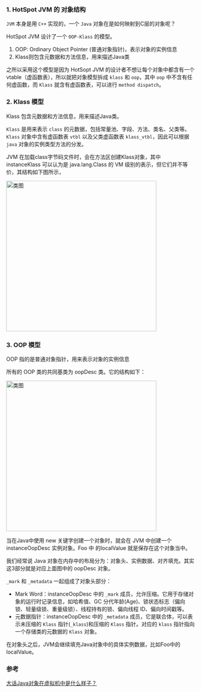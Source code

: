 
### 1. HotSpot JVM 的 对象结构

`JVM` 本身是用 `C++` 实现的，一个 `Java` 对象在是如何映射到C层的对象呢？

HotSpot JVM 设计了一个 `OOP-Klass` 的模型。

1. OOP: Ordinary Object Pointer (普通对象指针)，表示对象的实例信息
2. Klass则包含元数据和方法信息，用来描述Java类

之所以采用这个模型是因为 HotSopt JVM 的设计者不想让每个对象中都含有一个vtable（虚函数表），所以就把对象模型拆成 `klass` 和 `oop`，其中 `oop` 中不含有任何虚函数，而 `Klass` 就含有虚函数表，可以进行 `method dispatch`。

### 2. Klass 模型

Klass 包含元数据和方法信息，用来描述Java类。

`Klass` 是用来表示 `class` 的元数据，包括常量池、字段、方法、类名、父类等。`Klass` 对象中含有虚函数表 `vtbl` 以及父类虚函数表 `klass_vtbl`，因此可以根据 `java` 对象的实例类型方法的分发。

JVM 在加载class字节码文件时，会在方法区创建Klass对象，其中 instanceKlass 可以认为是 java.lang.Class 的 VM 级别的表示，但它们并不等价，其结构如下图所示，

<img width="400" alt="类图" src="https://user-images.githubusercontent.com/17560388/150764425-8fa669bf-e3fe-489a-b20f-c32bd457f72a.png">

### 3. OOP 模型

OOP 指的是普通对象指针，用来表示对象的实例信息

所有的 OOP 类的共同基类为 oopDesc 类。它的结构如下：

<img width="400" alt="类图" src="https://user-images.githubusercontent.com/17560388/150771847-9a83fa06-7ce3-4323-888f-99273c9499c5.png">

当在Java中使用 new 关键字创建一个对象时，就会在 JVM 中创建一个 instanceOopDesc 实例对象。Foo 中 的localValue 就是保存在这个对象当中。

我们经常说 Java 对象在内存中的布局分为：对象头、实例数据、对齐填充。其实这3部分就是对应上面图中的 oopDesc 对象。

`_mark` 和 `_metadata` 一起组成了对象头部分：

- Mark Word：instanceOopDesc 中的 `_mark` 成员，允许压缩。它用于存储对象的运行时记录信息，如哈希值、GC 分代年龄(Age)、锁状态标志（偏向锁、轻量级锁、重量级锁）、线程持有的锁、偏向线程 ID、偏向时间戳等。
- 元数据指针：instanceOopDesc 中的 `_metadata` 成员，它是联合体，可以表示未压缩的 `Klass` 指针(`_klass`)和压缩的 `Klass` 指针。对应的 `klass` 指针指向一个存储类的元数据的 `Klass` 对象。

在对象头之后，JVM会继续填充Java对象中的具体实例数据，比如Foo中的localValue。

### 参考
[大话Java对象在虚拟机中是什么样子？](https://mp.weixin.qq.com/s/fyvoraVu9yjgqX-xhn6EHQ)
